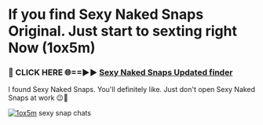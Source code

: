 # If you find Sexy Naked Snaps Original. Just start to sexting right Now (1ox5m)

<h3>🔴 CLICK HERE 🌐==►► <a href="https://tinyurl.com/mtbk5fxa" rel="nofollow">Sexy Naked Snaps Updated finder</a></h3>

I found Sexy Naked Snaps. You'll definitely like. Just don't open Sexy Naked Snaps at work 😉💬

[![1ox5m](https://i.imgur.com/Q8WKrnY.jpeg)](https://tinyurl.com/mtbk5fxa)
sexy snap chats